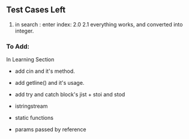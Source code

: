 ## Test Cases Left
1. in search : 
    enter index:
    2.0
    2.1
everything works, and converted into integer.

### To Add:
In Learning Section
- add cin and it's method.

- add getline() and it's usage.

- add try and catch block's jist + stoi and stod

- istringstream

- static functions

- params passed by reference
